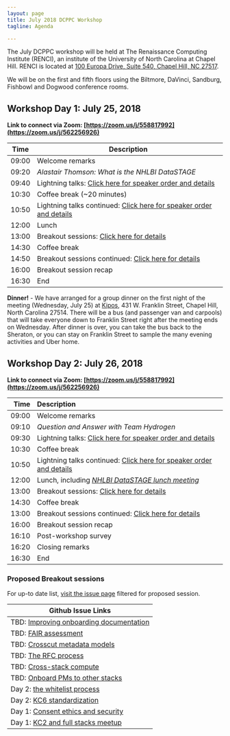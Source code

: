 ```yaml
---
layout: page
title: July 2018 DCPPC Workshop 
tagline: Agenda

---
```


The July DCPPC workshop will be held at The Renaissance Computing Institute (RENCI), an institute of the University of North Carolina at Chapel Hill. RENCI is located at [100 Europa Drive, Suite 540, Chapel Hill, NC 27517](https://www.google.com/maps/place/100+Europa+Dr,+Chapel+Hill,+NC+27517/@35.9392635,-79.020576,17z/data=!3m1!4b1!4m5!3m4!1s0x89ace7f888b92489:0x726a47e95db81d35!8m2!3d35.9392635!4d-79.0183873). 

We will be on the first and fifth floors using the Biltmore, DaVinci, Sandburg, Fishbowl and Dogwood conference rooms.

## Workshop Day 1: July 25, 2018

**Link to connect via Zoom: [https://zoom.us/j/558817992](https://zoom.us/j/562256926)**

Time | Description
---- | -----------
09:00 | Welcome remarks
09:20 | *Alastair Thomson: What is the NHLBI DataSTAGE*
09:40 | Lightning talks: [Click here for speaker order and details](https://github.com/dcppc/2018-july-workshop/issues/4)  
10:30 | Coffee break (~20 minutes)
10:50 | Lightning talks continued: [Click here for speaker order and details](https://github.com/dcppc/2018-july-workshop/issues/4) 
12:00 | Lunch 
13:00 | Breakout sessions: [Click here for details](https://github.com/dcppc/2018-july-workshop/labels/proposed%20session)
14:30 | Coffee break 
14:50 | Breakout sessions continued: [Click here for details](https://github.com/dcppc/2018-july-workshop/labels/proposed%20session)
16:00 | Breakout session recap 
16:30 | End

**Dinner!** - We have arranged for a group dinner on the first night of the meeting (Wednesday, July 25) at [Kipos](http://kiposchapelhill.com/), 431 W. Franklin Street, Chapel Hill, North Carolina 27514. There will be a bus (and passenger van and carpools) that will take everyone down to Franklin Street right after the meeting ends on Wednesday. After dinner is over, you can take the bus back to the Sheraton, or you can stay on Franklin Street to sample the many evening activities and Uber home. 

## Workshop Day 2:  July 26, 2018

**Link to connect via Zoom: [https://zoom.us/j/558817992](https://zoom.us/j/562256926)**

Time | Description
---: | :---
09:00 | Welcome remarks
09:10 | *Question and Answer with Team Hydrogen*
09:30 | Lightning talks: [Click here for speaker order and details](https://github.com/dcppc/2018-july-workshop/issues/5)
10:30 | Coffee break 
10:50 | Lightning talks continued: [Click here for speaker order and details](https://github.com/dcppc/2018-july-workshop/issues/5)
12:00 | Lunch, including [*NHLBI DataSTAGE lunch meeting*](https://github.com/dcppc/2018-july-workshop/issues/9)       
13:00 | Breakout sessions: [Click here for details](https://github.com/dcppc/2018-july-workshop/labels/proposed%20session)
14:30 | Coffee break 
13:00 | Breakout sessions continued: [Click here for details](https://github.com/dcppc/2018-july-workshop/labels/proposed%20session)
16:00 | Breakout session recap 
16:10 | Post-workshop survey
16:20 | Closing remarks
16:30 | End

### Proposed Breakout sessions

For up-to date list, [visit the issue page](https://github.com/dcppc/2018-july-workshop/issues?q=is%3Aissue+is%3Aopen+label%3A%22proposed+session%22) filtered for proposed session.

| Github Issue Links |
| ------------------ |
| TBD: [Improving onboarding documentation](https://github.com/dcppc/2018-july-workshop/issues/20) | 
| TBD: [FAIR assessment](https://github.com/dcppc/2018-july-workshop/issues/19) |
| TBD: [Crosscut metadata models](https://github.com/dcppc/2018-july-workshop/issues/18) |
| TBD: [The RFC process](https://github.com/dcppc/2018-july-workshop/issues/16) |
| TBD: [Cross-stack compute](https://github.com/dcppc/2018-july-workshop/issues/14) |
| TBD: [Onboard PMs to other stacks](https://github.com/dcppc/2018-july-workshop/issues/12) |
| Day 2: [the whitelist process](https://github.com/dcppc/2018-july-workshop/issues/17) |
| Day 2: [KC6 standardization](https://github.com/dcppc/2018-july-workshop/issues/7) |
| Day 1: [Consent ethics and security](https://github.com/dcppc/2018-july-workshop/issues/8) |
| Day 1: [KC2 and full stacks meetup](https://github.com/dcppc/2018-july-workshop/issues/6) |
